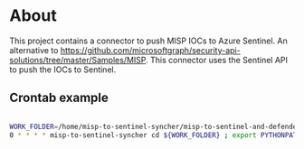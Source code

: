 # About

This project contains a connector to push MISP IOCs to Azure Sentinel. An alternative to <https://github.com/microsoftgraph/security-api-solutions/tree/master/Samples/MISP>. This connector uses the Sentinel API to push the IOCs to Sentinel.

## Crontab example

```bash

WORK_FOLDER=/home/misp-to-sentinel-syncher/misp-to-sentinel-and-defender-connector/
0 * * * * misp-to-sentinel-syncher cd ${WORK_FOLDER} ; export PYTHONPATH=${WORK_FOLDER}/src ; ${HOME}/miniforge3/envs/misp-connector/bin/python -m misp_to_sentinel.main 2> /tmp/misp_error.log || mail -s "ERROR: misp_to_sentinel connector failed" secops_team@example.com < /tmp/misp_error.log
```
